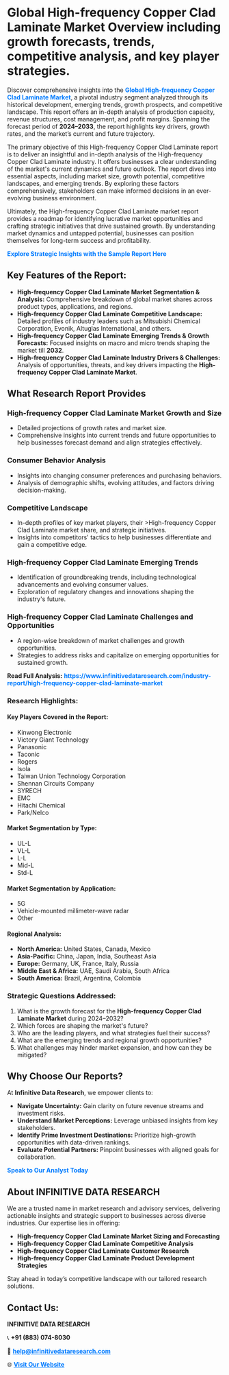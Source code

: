 <h1>Global High-frequency Copper Clad Laminate Market Overview including growth forecasts, trends, competitive analysis, and key player strategies.</h1>
<p>
Discover comprehensive insights into the 
<a href="https://www.infinitivedataresearch.com/industry-report/high-frequency-copper-clad-laminate-market" rel="dofollow" style="color: #007BFF; text-decoration: none;"><strong>Global High-frequency Copper Clad Laminate Market</strong></a>, a pivotal industry segment analyzed through its historical development, emerging trends, growth prospects, and competitive landscape. This report offers an in-depth analysis of production capacity, revenue structures, cost management, and profit margins. Spanning the forecast period of <strong>2024–2033</strong>, the report highlights key drivers, growth rates, and the market’s current and future trajectory.
</p>
<p>
The primary objective of this High-frequency Copper Clad Laminate report is to deliver an insightful and in-depth analysis of the High-frequency Copper Clad Laminate industry. It offers businesses a clear understanding of the market's current dynamics and future outlook. The report dives into essential aspects, including market size, growth potential, competitive landscapes, and emerging trends. By exploring these factors comprehensively, stakeholders can make informed decisions in an ever-evolving business environment.
</p>
<p>
Ultimately, the High-frequency Copper Clad Laminate market report provides a roadmap for identifying lucrative market opportunities and crafting strategic initiatives that drive sustained growth. By understanding market dynamics and untapped potential, businesses can position themselves for long-term success and profitability.
</p>
<p>
<a href="https://www.infinitivedataresearch.com/request-sample/reportId=106393" style="color: #007BFF; text-decoration: none;"><strong>Explore Strategic Insights with the Sample Report Here</strong></a>
</p>

<h2>Key Features of the Report:</h2>
<ul>
<li><strong>High-frequency Copper Clad Laminate Market Segmentation & Analysis:</strong> Comprehensive breakdown of global market shares across product types, applications, and regions.</li>
<li><strong>High-frequency Copper Clad Laminate Competitive Landscape:</strong> Detailed profiles of industry leaders such as Mitsubishi Chemical Corporation, Evonik, Altuglas International, and others.</li>
<li><strong>High-frequency Copper Clad Laminate Emerging Trends & Growth Forecasts:</strong> Focused insights on macro and micro trends shaping the market till <strong>2032</strong>.</li>
<li><strong>High-frequency Copper Clad Laminate Industry Drivers & Challenges:</strong> Analysis of opportunities, threats, and key drivers impacting the <strong>High-frequency Copper Clad Laminate Market</strong>.</li>
</ul>

<h2>What Research Report Provides</h2>
<h3>High-frequency Copper Clad Laminate Market Growth and Size</h3>
<ul>
<li>Detailed projections of growth rates and market size.</li>
<li>Comprehensive insights into current trends and future opportunities to help businesses forecast demand and align strategies effectively.</li>
</ul>

<h3>Consumer Behavior Analysis</h3>
<ul>
<li>Insights into changing consumer preferences and purchasing behaviors.</li>
<li>Analysis of demographic shifts, evolving attitudes, and factors driving decision-making.</li>
</ul>

<h3>Competitive Landscape</h3>
<ul>
<li>In-depth profiles of key market players, their >High-frequency Copper Clad Laminate market share, and strategic initiatives.</li>
<li>Insights into competitors' tactics to help businesses differentiate and gain a competitive edge.</li>
</ul>

<h3>High-frequency Copper Clad Laminate Emerging Trends</h3>
<ul>
<li>Identification of groundbreaking trends, including technological advancements and evolving consumer values.</li>
<li>Exploration of regulatory changes and innovations shaping the industry's future.</li>
</ul>

<h3>High-frequency Copper Clad Laminate Challenges and Opportunities</h3>
<ul>
<li>A region-wise breakdown of market challenges and growth opportunities.</li>
<li>Strategies to address risks and capitalize on emerging opportunities for sustained growth.</li>
</ul>
<p><strong>Read Full Analysis:</strong> <a href="https://www.infinitivedataresearch.com/industry-report/high-frequency-copper-clad-laminate-market" rel="dofollow" style="color: #007BFF; text-decoration: none;"><strong>https://www.infinitivedataresearch.com/industry-report/high-frequency-copper-clad-laminate-market</strong></a></p>
<h3>Research Highlights:</h3>
<h4>Key Players Covered in the Report:</h4>
<ul><li>Kinwong Electronic</li><li>Victory Giant Technology</li><li>Panasonic</li><li>Taconic</li><li>Rogers</li><li>Isola</li><li>Taiwan Union Technology Corporation</li><li>Shennan Circuits Company</li><li>SYRECH</li><li>EMC</li><li>Hitachi Chemical</li><li>Park/Nelco</li></ul>
<h4>Market Segmentation by Type:</h4>
<ul><li>UL-L</li><li>VL-L</li><li>L-L</li><li>Mid-L</li><li>Std-L</li></ul>
<h4>Market Segmentation by Application:</h4>
<ul><li>5G</li><li>Vehicle-mounted millimeter-wave radar</li><li>Other</li></ul>

<h4>Regional Analysis:</h4>
<ul>
<li><strong>North America:</strong> United States, Canada, Mexico</li>
<li><strong>Asia-Pacific:</strong> China, Japan, India, Southeast Asia</li>
<li><strong>Europe:</strong> Germany, UK, France, Italy, Russia</li>
<li><strong>Middle East & Africa:</strong> UAE, Saudi Arabia, South Africa</li>
<li><strong>South America:</strong> Brazil, Argentina, Colombia</li>
</ul>

<h3>Strategic Questions Addressed:</h3>
<ol>
<li>What is the growth forecast for the <strong>High-frequency Copper Clad Laminate Market</strong> during 2024–2032?</li>
<li>Which forces are shaping the market's future?</li>
<li>Who are the leading players, and what strategies fuel their success?</li>
<li>What are the emerging trends and regional growth opportunities?</li>
<li>What challenges may hinder market expansion, and how can they be mitigated?</li>
</ol>

<h2>Why Choose Our Reports?</h2>
<p>At <strong>Infinitive Data Research</strong>, we empower clients to:</p>
<ul>
<li><strong>Navigate Uncertainty:</strong> Gain clarity on future revenue streams and investment risks.</li>
<li><strong>Understand Market Perceptions:</strong> Leverage unbiased insights from key stakeholders.</li>
<li><strong>Identify Prime Investment Destinations:</strong> Prioritize high-growth opportunities with data-driven rankings.</li>
<li><strong>Evaluate Potential Partners:</strong> Pinpoint businesses with aligned goals for collaboration.</li>
</ul>
<p><a href="https://www.infinitivedataresearch.com/industry-report/high-frequency-copper-clad-laminate-market" rel="dofollow" style="color: #007BFF; text-decoration: none;"><strong>Speak to Our Analyst Today</strong></a></p>

<h2>About INFINITIVE DATA RESEARCH</h2>
<p>We are a trusted name in market research and advisory services, delivering actionable insights and strategic support to businesses across diverse industries. Our expertise lies in offering:</p>
<ul>
<li><strong>High-frequency Copper Clad Laminate Market Sizing and Forecasting</strong></li>
<li><strong>High-frequency Copper Clad Laminate Competitive Analysis</strong></li>
<li><strong>High-frequency Copper Clad Laminate Customer Research</strong></li>
<li><strong>High-frequency Copper Clad Laminate Product Development Strategies</strong></li>
</ul>
<p>Stay ahead in today’s competitive landscape with our tailored research solutions.</p>

<h2>Contact Us:</h2>
<p><strong>INFINITIVE DATA RESEARCH</strong></p>
<p>📞 <strong>+91 (883) 074-8030</strong></p>
<p>📧 <strong><a href="mailto:help@infinitivedataresearch.com" style="color: #007BFF;">help@infinitivedataresearch.com</a></strong></p>
<p>🌐 <strong><a href="https://www.infinitivedataresearch.com" rel="dofollow" style="color: #007BFF;">Visit Our Website</a></strong></p>